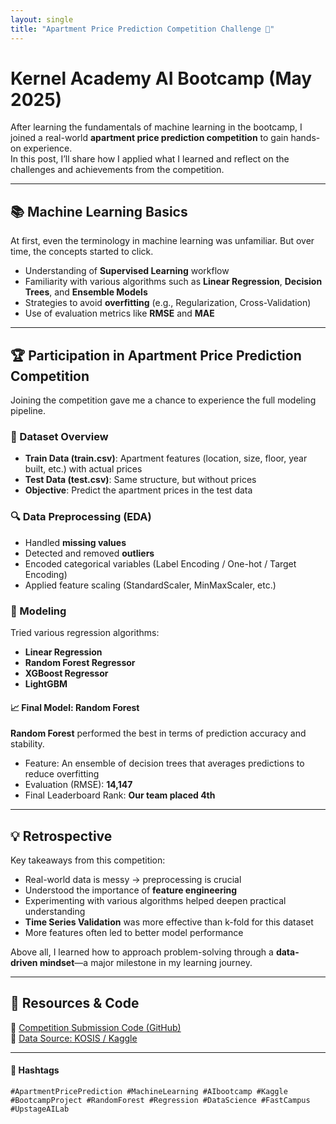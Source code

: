 ```yaml
---
layout: single
title: "Apartment Price Prediction Competition Challenge 🏡"
---
```


# Kernel Academy AI Bootcamp (May 2025)

After learning the fundamentals of machine learning in the bootcamp, I joined a real-world **apartment price prediction competition** to gain hands-on experience.  
In this post, I’ll share how I applied what I learned and reflect on the challenges and achievements from the competition.

---

## 📚 Machine Learning Basics

At first, even the terminology in machine learning was unfamiliar. But over time, the concepts started to click.

- Understanding of **Supervised Learning** workflow
- Familiarity with various algorithms such as **Linear Regression**, **Decision Trees**, and **Ensemble Models**
- Strategies to avoid **overfitting** (e.g., Regularization, Cross-Validation)
- Use of evaluation metrics like **RMSE** and **MAE**

---

## 🏆 Participation in Apartment Price Prediction Competition

Joining the competition gave me a chance to experience the full modeling pipeline.

### 📁 Dataset Overview

- **Train Data (train.csv)**: Apartment features (location, size, floor, year built, etc.) with actual prices
- **Test Data (test.csv)**: Same structure, but without prices
- **Objective**: Predict the apartment prices in the test data

### 🔍 Data Preprocessing (EDA)

- Handled **missing values**
- Detected and removed **outliers**
- Encoded categorical variables (Label Encoding / One-hot / Target Encoding)
- Applied feature scaling (StandardScaler, MinMaxScaler, etc.)

### 🧠 Modeling

Tried various regression algorithms:

- **Linear Regression**
- **Random Forest Regressor**
- **XGBoost Regressor**
- **LightGBM**

#### 📈 Final Model: Random Forest

**Random Forest** performed the best in terms of prediction accuracy and stability.

- Feature: An ensemble of decision trees that averages predictions to reduce overfitting
- Evaluation (RMSE): **14,147**
- Final Leaderboard Rank: **Our team placed 4th**

---

## 💡 Retrospective

Key takeaways from this competition:

- Real-world data is messy → preprocessing is crucial
- Understood the importance of **feature engineering**
- Experimenting with various algorithms helped deepen practical understanding
- **Time Series Validation** was more effective than k-fold for this dataset
- More features often led to better model performance

Above all, I learned how to approach problem-solving through a **data-driven mindset**—a major milestone in my learning journey.

---

## 📁 Resources & Code

🔗 [Competition Submission Code (GitHub)](https://github.com/yourusername/apt-price-prediction)  
📄 [Data Source: KOSIS / Kaggle](https://kosis.kr)

---

#### 🔖 Hashtags  
`#ApartmentPricePrediction #MachineLearning #AIbootcamp #Kaggle #BootcampProject #RandomForest #Regression #DataScience #FastCampus #UpstageAILab`
